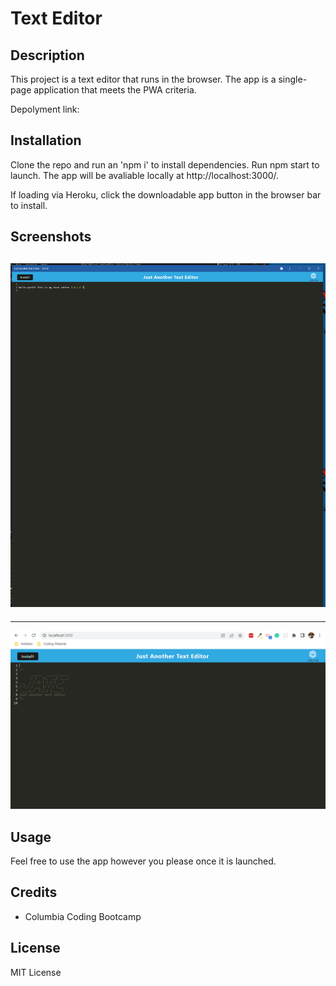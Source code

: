 # Text Editor

## Description

This project is a text editor that runs in the browser. The app is a single-page application that meets the PWA criteria.

Depolyment link: 

## Installation

Clone the repo and run an 'npm i' to install dependencies. Run npm start to launch. The app will be avaliable locally at http://localhost:3000/.

If loading via Heroku, click the downloadable app button in the browser bar to install.

## Screenshots

![jate-app](Develop/images/jate-app.PNG)
---
---
![jate](Develop/images/jate.PNG)

## Usage

Feel free to use the app however you please once it is launched.

## Credits

- Columbia Coding Bootcamp

## License

MIT License
